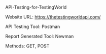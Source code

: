
API-Testing-for-TestingWorld

Website URL: https://thetestingworldapi.com/

API Testing Tool: Postman

Report Generated Tool: Newman

Methods: GET, POST


